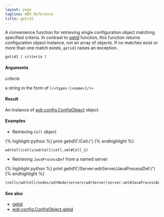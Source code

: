 ```yaml
---
layout: page
tagline: WDR Reference
title: getid1
---
```


A convenience function for retrieving single configuration object matching specified criteria. In contrast to [getid](wdr.config.getid.html) function, this function returns configuration object instance, not an array of objects. If no matches exist or more than one match exists, `getid1` raises an exception.

    getid1 ( criteria )

#### Arguments

_criteria_

a string in the form of `(/<type>:[<name>]/)+`

#### Result

An instance of [wdr.config.ConfigObject](wdr.config.ConfigObject.class.html) object.

#### Examples

* Retrieving `Cell` object

{% highlight python %}
print getid1('/Cell:/')
{% endhighlight %}

    wdrCell(cells/wdrCell|cell.xml#Cell_1)

* Retrieving `JavaProcessDef` from a named server

{% highlight python %}
print getid1('/Server:wdrServer/JavaProcessDef:/')
{% endhighlight %}

    (cells/wdrCell/nodes/wdrNode/servers/wdrServer|server.xml#JavaProcessDef_1335359012301)

#### See also

* [getid](wdr.config.getid.html)
* [wdr.config.ConfigObject.getid](wdr.config.ConfigObject.getid.html)
